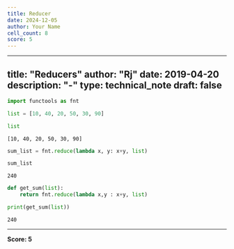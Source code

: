 ```yaml
---
title: Reducer
date: 2024-12-05
author: Your Name
cell_count: 8
score: 5
---
```


---
title: "Reducers"
author: "Rj"
date: 2019-04-20
description: "-"
type: technical_note
draft: false
---

```python
import functools as fnt
```


```python
list = [10, 40, 20, 50, 30, 90]
```


```python
list
```




    [10, 40, 20, 50, 30, 90]




```python
sum_list = fnt.reduce(lambda x, y: x+y, list)
```


```python
sum_list
```




    240




```python
def get_sum(list):
    return fnt.reduce(lambda x,y : x+y, list)
```


```python
print(get_sum(list))
```

    240



---
**Score: 5**